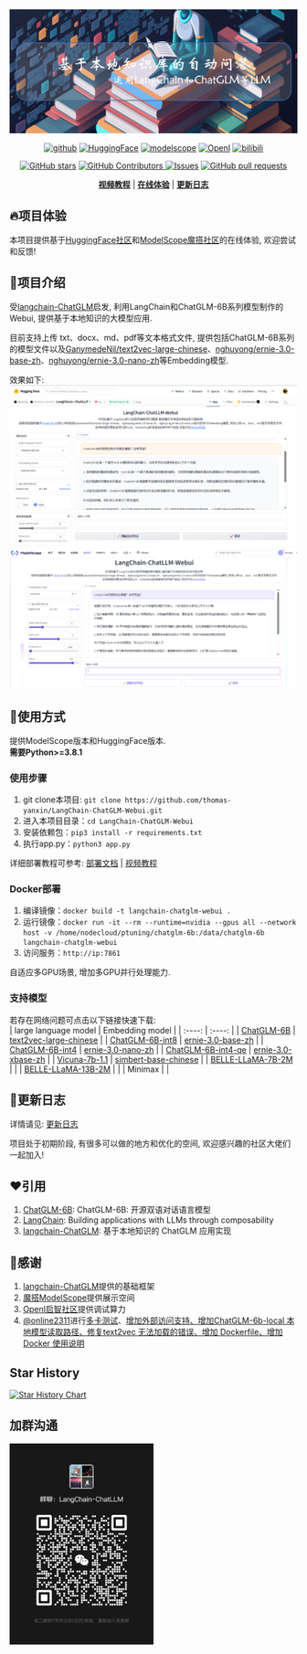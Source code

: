 <img src='./img/bg.jpg'>
 <p align="center">
  <a href="https://github.com/thomas-yanxin/LangChain-ChatGLM-Webui"><img src="https://img.shields.io/badge/GitHub-24292e" alt="github"></a>
  <a href="https://huggingface.co/spaces/thomas-yanxin/LangChain-ChatLLM"><img src="https://img.shields.io/badge/HuggingFace-yellow" alt="HuggingFace"></a>
  <a href="https://modelscope.cn/studios/AI-ModelScope/LangChain-ChatLLM/summary"><img src="https://img.shields.io/badge/ModelScope-blueviolet" alt="modelscope"></a>
  <a href="https://openi.pcl.ac.cn/Learning-Develop-Union/LangChain-ChatGLM-Webui"><img src="https://img.shields.io/badge/-OpenI-337AFF" alt="OpenI"></a>
   <a href="https://www.bilibili.com/video/BV1So4y1L7Hb/?share_source=copy_web&vd_source=8162f92b2a1a94035ca9e4e0f6e1860a"><img src="https://img.shields.io/badge/-bilibili-ff69b4" alt="bilibili"></a> 
</p> 
<p align="center">
<a href="https://github.com/thomas-yanxin/LangChain-ChatGLM-Webui/stargazers"><img alt="GitHub stars" src="https://img.shields.io/github/stars/thomas-yanxin/LangChain-ChatGLM-Webui?color=brightgreen" /></a>
<a href="https://github.com/thomas-yanxin/LangChain-ChatGLM-Webui/graphs/contributors">
<img alt="GitHub Contributors" src="https://img.shields.io/github/contributors/thomas-yanxin/LangChain-ChatGLM-Webui" />
</a>
<a href="https://github.com/thomas-yanxin/LangChain-ChatGLM-Webui/issues"><img alt="Issues" src="https://img.shields.io/github/issues/thomas-yanxin/LangChain-ChatGLM-Webui?color=0088ff" /></a>
<a href="https://github.com/thomas-yanxin/LangChain-ChatGLM-Webui/pulls"><img alt="GitHub pull requests" src="https://img.shields.io/github/issues-pr/thomas-yanxin/LangChain-ChatGLM-Webui?color=orange" /></a>
</p>
<p align="center">  
   <a href="https://www.bilibili.com/video/BV1No4y1b7eu/"><strong>视频教程</strong></a> | <a href="https://huggingface.co/spaces/thomas-yanxin/LangChain-ChatLLM"><strong>在线体验</strong></a> | <a href="https://github.com/thomas-yanxin/LangChain-ChatGLM-Webui/blob/master/docs/update_history.md"><strong>更新日志</strong></a> 

</p>

## 🔥项目体验

本项目提供基于[HuggingFace社区](https://huggingface.co/spaces/thomas-yanxin/LangChain-ChatLLM)和[ModelScope魔搭社区](https://modelscope.cn/studios/AI-ModelScope/LangChain-ChatLLM/summary)的在线体验, 欢迎尝试和反馈!  

## 👏项目介绍

受[langchain-ChatGLM](https://github.com/imClumsyPanda/langchain-ChatGLM)启发, 利用LangChain和ChatGLM-6B系列模型制作的Webui, 提供基于本地知识的大模型应用.

目前支持上传 txt、docx、md、pdf等文本格式文件, 提供包括ChatGLM-6B系列的模型文件以及[GanymedeNil/text2vec-large-chinese](https://huggingface.co/GanymedeNil/text2vec-large-chinese)、[nghuyong/ernie-3.0-base-zh](https://huggingface.co/nghuyong/ernie-3.0-base-zh)、[nghuyong/ernie-3.0-nano-zh](https://huggingface.co/nghuyong/ernie-3.0-nano-zh)等Embedding模型.

效果如下:
![](./img/demo_hf.jpg)
![](./img/demo_ms.jpg)

## 🚀使用方式

提供ModelScope版本和HuggingFace版本.  
**需要Python>=3.8.1**  

### 使用步骤

1. git clone本项目: `git clone https://github.com/thomas-yanxin/LangChain-ChatGLM-Webui.git`
2. 进入本项目目录：`cd LangChain-ChatGLM-Webui`
3. 安装依赖包：`pip3 install -r requirements.txt`
4. 执行app.py：`python3 app.py`

详细部署教程可参考: [部署文档](./docs/deploy.md) | [视频教程](https://www.bilibili.com/video/BV1No4y1b7eu/)

### Docker部署

1. 编译镜像：`docker build -t langchain-chatglm-webui . `
2. 运行镜像：`docker run -it --rm --runtime=nvidia --gpus all --network host -v /home/nodecloud/ptuning/chatglm-6b:/data/chatglm-6b langchain-chatglm-webui`
3. 访问服务：`http://ip:7861`

自适应多GPU场景, 增加多GPU并行处理能力.

### 支持模型

若存在网络问题可点击以下链接快速下载:   
| large language model | Embedding model |
| :----: | :----: |
| [ChatGLM-6B](https://s3.openi.org.cn/opendata/attachment/b/3/b33c55bb-8e7c-4e9d-90e5-c310dcc776d9?X-Amz-Algorithm=AWS4-HMAC-SHA256&X-Amz-Credential=1fa9e58b6899afd26dd3%2F20230424%2Fus-east-1%2Fs3%2Faws4_request&X-Amz-Date=20230424T014727Z&X-Amz-Expires=604800&X-Amz-SignedHeaders=host&response-content-disposition=attachment%3B%20filename%3D%22chatglm-6b.zip%22&X-Amz-Signature=7324f73e66ee6ec9b955023d4f56076e3817b7daf14e874865c45f409094adf3) | [text2vec-large-chinese](https://s3.openi.org.cn/opendata/attachment/a/2/a2f0edca-1b7b-4dfc-b7c8-15730d33cc3e?X-Amz-Algorithm=AWS4-HMAC-SHA256&X-Amz-Credential=1fa9e58b6899afd26dd3%2F20230424%2Fus-east-1%2Fs3%2Faws4_request&X-Amz-Date=20230424T050110Z&X-Amz-Expires=604800&X-Amz-SignedHeaders=host&response-content-disposition=attachment%3B%20filename%3D%22text2vec-large-chinese.zip%22&X-Amz-Signature=a2e1bdb16f7b55fa05e134649ea1967c0be32d7afbcd300ea82202cc3a7aae6c) |
| [ChatGLM-6B-int8](https://s3.openi.org.cn/opendata/attachment/3/a/3aad10d1-ac8e-48f8-ac5f-cea8b54cf41b?X-Amz-Algorithm=AWS4-HMAC-SHA256&X-Amz-Credential=1fa9e58b6899afd26dd3%2F20230424%2Fus-east-1%2Fs3%2Faws4_request&X-Amz-Date=20230424T014606Z&X-Amz-Expires=604800&X-Amz-SignedHeaders=host&response-content-disposition=attachment%3B%20filename%3D%22chatglm-6b-int8.zip%22&X-Amz-Signature=50f15ed60e4feaffb0984feafd5b2627fa8b5b4105c04a2516b122fb251eedc8) | [ernie-3.0-base-zh](https://s3.openi.org.cn/opendata/attachment/7/3/733fe6e4-2c29-46d8-93e8-6be16194a204?X-Amz-Algorithm=AWS4-HMAC-SHA256&X-Amz-Credential=1fa9e58b6899afd26dd3%2F20230424%2Fus-east-1%2Fs3%2Faws4_request&X-Amz-Date=20230424T050111Z&X-Amz-Expires=604800&X-Amz-SignedHeaders=host&response-content-disposition=attachment%3B%20filename%3D%22ernie-3.0-base-zh.zip%22&X-Amz-Signature=92290028b0a64def599f27804e9314972fd115724ed4ad312a48797d20c5feb1) |
| [ChatGLM-6B-int4](https://s3.openi.org.cn/opendata/attachment/b/2/b2c7f23f-6864-40da-9c81-2c0607cb1d02?X-Amz-Algorithm=AWS4-HMAC-SHA256&X-Amz-Credential=1fa9e58b6899afd26dd3%2F20230424%2Fus-east-1%2Fs3%2Faws4_request&X-Amz-Date=20230424T050113Z&X-Amz-Expires=604800&X-Amz-SignedHeaders=host&response-content-disposition=attachment%3B%20filename%3D%22chatglm-6b-int4.zip%22&X-Amz-Signature=e8204284dcb2138e6fdce87d1b704a39f0dbe362512c28cef5a51cdea78a2858) | [ernie-3.0-nano-zh](https://s3.openi.org.cn/opendata/attachment/2/2/22833889-1683-422e-a44c-929bc379904c?X-Amz-Algorithm=AWS4-HMAC-SHA256&X-Amz-Credential=1fa9e58b6899afd26dd3%2F20230422%2Fus-east-1%2Fs3%2Faws4_request&X-Amz-Date=20230422T152948Z&X-Amz-Expires=604800&X-Amz-SignedHeaders=host&response-content-disposition=attachment%3B%20filename%3D%22ernie-3.0-nano-zh.zip%22&X-Amz-Signature=c8b213d627efb8518c8e54a857c7c323e5e0451a08a3a473d37e2372aabd182f) |
| [ChatGLM-6B-int4-qe](https://s3.openi.org.cn/opendata/attachment/b/f/bf5131da-62e0-4b57-b52a-4135c273b4fc?X-Amz-Algorithm=AWS4-HMAC-SHA256&X-Amz-Credential=1fa9e58b6899afd26dd3%2F20230424%2Fus-east-1%2Fs3%2Faws4_request&X-Amz-Date=20230424T050105Z&X-Amz-Expires=604800&X-Amz-SignedHeaders=host&response-content-disposition=attachment%3B%20filename%3D%22chatglm-6b-int4-qe.zip%22&X-Amz-Signature=3205ca3c5690a086eef95bd032a7314b258a7550ad88bb36c4b738cc5059fbee) | [ernie-3.0-xbase-zh](https://s3.openi.org.cn/opendata/attachment/c/5/c5f746c3-4c60-4fb7-8424-8f7e40f3cce8?X-Amz-Algorithm=AWS4-HMAC-SHA256&X-Amz-Credential=1fa9e58b6899afd26dd3%2F20230424%2Fus-east-1%2Fs3%2Faws4_request&X-Amz-Date=20230424T050103Z&X-Amz-Expires=604800&X-Amz-SignedHeaders=host&response-content-disposition=attachment%3B%20filename%3D%22ernie-3.0-xbase-zh.zip%22&X-Amz-Signature=edffb1ee1e7729fc45305750e1faaff54546683e1e1a983fce4cbff16d28e219) | 
| [Vicuna-7b-1.1](https://s3.openi.org.cn/opendata/attachment/2/5/25854cfb-3d57-44ff-a842-2a98e1a2dafe?X-Amz-Algorithm=AWS4-HMAC-SHA256&X-Amz-Credential=1fa9e58b6899afd26dd3%2F20230423%2Fus-east-1%2Fs3%2Faws4_request&X-Amz-Date=20230423T014232Z&X-Amz-Expires=604800&X-Amz-SignedHeaders=host&response-content-disposition=attachment%3B%20filename%3D%22vicuna-7b-1.1.zip%22&X-Amz-Signature=353d6295d5260d5c53ee512680b211b67fe91fab8376aaef4c17e477f09a666a) | [simbert-base-chinese](https://s3.openi.org.cn/opendata/attachment/1/9/19a54b2f-e527-47e1-aa16-62887498b7f7?X-Amz-Algorithm=AWS4-HMAC-SHA256&X-Amz-Credential=1fa9e58b6899afd26dd3%2F20230423%2Fus-east-1%2Fs3%2Faws4_request&X-Amz-Date=20230423T033222Z&X-Amz-Expires=604800&X-Amz-SignedHeaders=host&response-content-disposition=attachment%3B%20filename%3D%22simbert-base-chinese.zip%22&X-Amz-Signature=6ba81f63582fcb5a45fdc33415aabd40cd8ce0e803d79388390006f5feec5def) | 
| [BELLE-LLaMA-7B-2M](https://s3.openi.org.cn/opendata/attachment/2/6/26f570ea-03c8-4e48-8058-e90b4854edfb?X-Amz-Algorithm=AWS4-HMAC-SHA256&X-Amz-Credential=1fa9e58b6899afd26dd3%2F20230424%2Fus-east-1%2Fs3%2Faws4_request&X-Amz-Date=20230424T045945Z&X-Amz-Expires=604800&X-Amz-SignedHeaders=host&response-content-disposition=attachment%3B%20filename%3D%22BELLE-LLaMA-7B-2M.zip%22&X-Amz-Signature=a3a06bbce4389e21e384d5831f3a484bfae29a4af5a71fb043c26e6282ac00ee) | | 
| [BELLE-LLaMA-13B-2M](https://s3.openi.org.cn/opendata/attachment/a/c/acb0655f-4d3c-49c4-8320-f4b8584cf5bb?X-Amz-Algorithm=AWS4-HMAC-SHA256&X-Amz-Credential=1fa9e58b6899afd26dd3%2F20230424%2Fus-east-1%2Fs3%2Faws4_request&X-Amz-Date=20230424T014910Z&X-Amz-Expires=604800&X-Amz-SignedHeaders=host&response-content-disposition=attachment%3B%20filename%3D%22BELLE-LLaMA-13B-2M.zip%22&X-Amz-Signature=7409fd2eba9768e720380759601cd462deabb3ebb24f493b21e1762b5f3410da) | | 
| Minimax | |

## 💪更新日志

详情请见: [更新日志](./docs/update_history.md)

项目处于初期阶段, 有很多可以做的地方和优化的空间, 欢迎感兴趣的社区大佬们一起加入!

## ❤️引用

1. [ChatGLM-6B](https://github.com/THUDM/ChatGLM-6B): ChatGLM-6B: 开源双语对话语言模型
2. [LangChain](https://github.com/hwchase17/langchain): Building applications with LLMs through composability
3. [langchain-ChatGLM](https://github.com/imClumsyPanda/langchain-ChatGLM): 基于本地知识的 ChatGLM 应用实现

## 🙇‍感谢

1. [langchain-ChatGLM](https://github.com/imClumsyPanda/langchain-ChatGLM)提供的基础框架
2. [魔搭ModelScope](https://modelscope.cn/home)提供展示空间
3. [OpenI启智社区](https://openi.pcl.ac.cn/)提供调试算力
4. [@online2311](https://github.com/online2311)进行[多卡测试](https://github.com/thomas-yanxin/LangChain-ChatGLM-Webui/issues/4)、[增加外部访问支持、增加ChatGLM-6b-local 本地模型读取路径、修复text2vec 无法加载的错误、增加 Dockerfile、增加Docker 使用说明](https://github.com/thomas-yanxin/LangChain-ChatGLM-Webui/pull/6)

## Star History

[![Star History Chart](https://api.star-history.com/svg?repos=thomas-yanxin/LangChain-ChatGLM-Webui&type=Date)](https://star-history.com/#thomas-yanxin/LangChain-ChatGLM-Webui&Date)

## 加群沟通

<div> <img src="./img/wechat_group.jpg" width = 50%/> </div>
